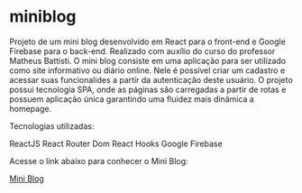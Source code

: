 # miniblog

Projeto de um mini blog desenvolvido em React para o front-end e Google Firebase para o back-end. Realizado com auxílio do curso do professor Matheus Battisti. O mini blog consiste em uma aplicação para ser utilizado como site informativo ou diário online. Nele é possível criar um cadastro e acessar suas funcionalides a partir da autenticação deste usuário. O projeto possui tecnologia SPA, onde as páginas são carregadas a partir de rotas e possuem aplicação única garantindo uma fluidez mais dinâmica a homepage.

Tecnologias utilizadas:

ReactJS
React Router Dom
React Hooks
Google Firebase

Acesse o link abaixo para conhecer o Mini Blog:

<a href="https://julian-andrade.github.io/miniblog/">Mini Blog</a>
